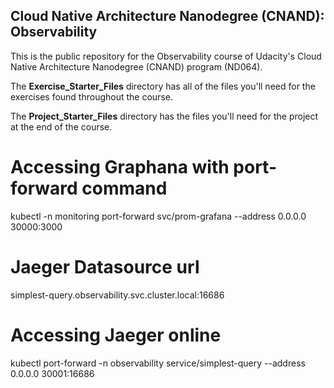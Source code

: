 ## Cloud Native Architecture Nanodegree (CNAND): Observability

This is the public repository for the Observability course of Udacity's Cloud Native Architecture Nanodegree (CNAND) program (ND064).

The  **Exercise_Starter_Files** directory has all of the files you'll need for the exercises found throughout the course.

The **Project_Starter_Files** directory has the files you'll need for the project at the end of the course.

# Accessing Graphana with port-forward command
kubectl -n monitoring port-forward svc/prom-grafana --address 0.0.0.0 30000:3000

# Jaeger Datasource url
simplest-query.observability.svc.cluster.local:16686

# Accessing Jaeger online
kubectl port-forward -n observability  service/simplest-query --address 0.0.0.0 30001:16686
